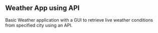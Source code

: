 
## Weather App using API

Basic Weather application with a GUI to retrieve live weather conditions from specified city
using an API.
